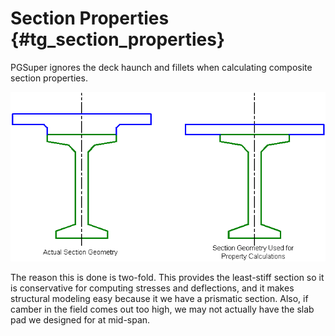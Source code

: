 Section Properties {#tg_section_properties}
======================================
PGSuper ignores the deck haunch and fillets when calculating composite section properties.

![](CompositeProperties.gif)

The reason this is done is two-fold. This provides the least-stiff section so it is conservative for computing stresses and deflections, and it makes structural modeling easy because it we have a prismatic section. Also, if camber in the field comes out too high, we may not actually have the slab pad we designed for at mid-span. 


